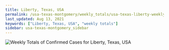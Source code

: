 ```yaml
---
title: Liberty, Texas, USA
permalink: /usa-texas-montgomery/weekly_totals/usa-texas-liberty-weekly_totals.html
last_updated: Aug 13, 2021
keywords: ["Liberty, Texas, USA", "weekly totals"]
sidebar: usa-texas-montgomery_sidebar
---
```


![Weekly Totals of Confirmed Cases for Liberty, Texas, USA](/covid_tracker/images/graphs/usa-texas-liberty-weekly_totals_graph.png)
